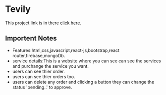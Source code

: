 # Tevily

This project link is in there [click here](https://upbeat-hoover-368ade.netlify.app/).

## Importent Notes

- Features:html,css,javascript,react-js,bootstrap,react router,firebase,mongoDb.
- service details:This is a website where you can see can see the services and purchange the service you want.
- users can see thier order.
- users can see thier orders too.
- users can delete any order and clicking a button they can change the status 'pending..' to approve.
